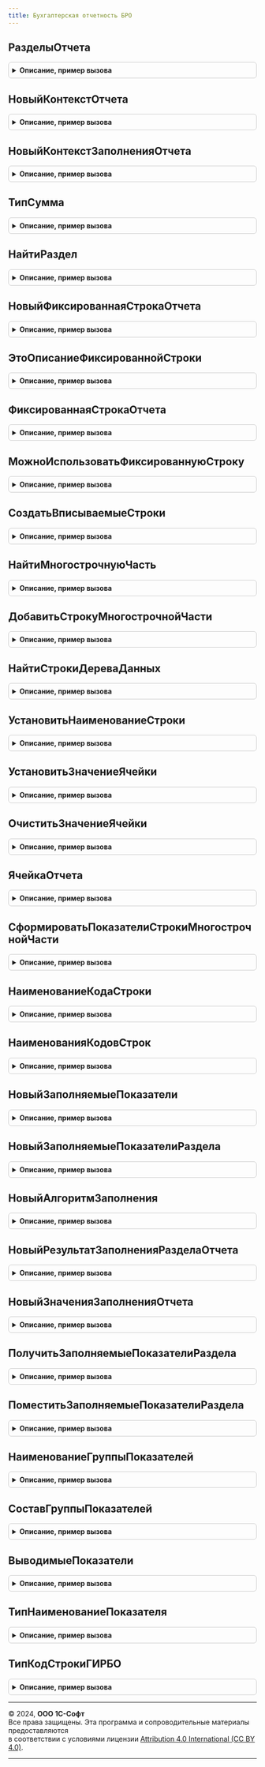 ```yaml
---
title: Бухгалтерская отчетность БРО
---
```



## РазделыОтчета
<details style="margin: 1em 0; padding: 0.5em; border: 1px solid #ccc; border-radius: 6px;">

<summary style="font-weight: bold; cursor: pointer;">Описание, пример вызова</summary>

```bsl

// Содержит имена разделов отчета (в терминологии ФСБУ 4 - "отчетов"), реализованные в программе.
//
// Возвращаемое значение:
//  Массив из Строка
//
Функция РазделыОтчета() Экспорт
```

Пример вызова
```bsl
Результат = БухгалтерскаяОтчетностьБРО.РазделыОтчета() 
```
</details>

## НовыйКонтекстОтчета
<details style="margin: 1em 0; padding: 0.5em; border: 1px solid #ccc; border-radius: 6px;">

<summary style="font-weight: bold; cursor: pointer;">Описание, пример вызова</summary>

```bsl

// Конструктор коллекции, описывающей контекст бухгалтерской отчетности в целом
//
// Возвращаемое значение:
//  Структура - см. тело функции
//
Функция НовыйКонтекстОтчета() Экспорт
```

Пример вызова
```bsl
Результат = БухгалтерскаяОтчетностьБРО.НовыйКонтекстОтчета() 
```
</details>

## НовыйКонтекстЗаполненияОтчета
<details style="margin: 1em 0; padding: 0.5em; border: 1px solid #ccc; border-radius: 6px;">

<summary style="font-weight: bold; cursor: pointer;">Описание, пример вызова</summary>

```bsl

// Конструктор коллекции, описывающей контекст заполнения графы отчета - то есть, получения данных за отчетный или за сравнительный период.
//
// Возвращаемое значение:
//  Структура - см. тело функции
//
Функция НовыйКонтекстЗаполненияОтчета() Экспорт
```

Пример вызова
```bsl
Результат = БухгалтерскаяОтчетностьБРО.НовыйКонтекстЗаполненияОтчета() 
```
</details>

## ТипСумма
<details style="margin: 1em 0; padding: 0.5em; border: 1px solid #ccc; border-radius: 6px;">

<summary style="font-weight: bold; cursor: pointer;">Описание, пример вызова</summary>

```bsl

// Описывает тип суммовых значений, применяемых в отчете.
// Длина суммовых значений предопределена форматом ГИРБО - там N(12) для сумм в тысячах рублей.
//
// Возвращаемое значение:
//  ОписаниеТипов - описание типа сумм.
//
Функция ТипСумма() Экспорт
```

Пример вызова
```bsl
Результат = БухгалтерскаяОтчетностьБРО.ТипСумма() 
```
</details>

## НайтиРаздел
<details style="margin: 1em 0; padding: 0.5em; border: 1px solid #ccc; border-radius: 6px;">

<summary style="font-weight: bold; cursor: pointer;">Описание, пример вызова</summary>

```bsl

// См. НовоеДеревоДанныхРазделов() в форме отчета

// На основе подходов в формате ГИРБО все показатели отчета делятся на "фиксированные" и "вписываемые".
//
// "Фиксированные" предполагается использовать, когда отчетность организации совпадает с образцом, приведенным в ФСБУ 4.
// Они предполагают фиксированный (предопределенный) состав показателей отчетности, их наименования и коды.
// Для того, чтобы готовить отчетность, отражающую особенности деятельности предприятия, следует использовать "вписываемые строки".
// Последние позволяют включать в отчет несколько показателей (групп показателей) с одинаковым кодом,
// назначать показателям осмысленные наименования.
//
// Сценарий использования методов раздела:
// 1. С помощью НайтиРаздел находим раздел отчета.
// 2. В этом разделе
//     - обеспечиваем нужное количество вписываемых строк с определенным кодом строки (кодом показателя) - см. СоздатьВписываемыеСтроки
//     либо
//     - находим многострочную часть для хранения вписываемых строк - см. НайтиМногострочнуюЧасть
//     либо
//     - используем фиксированные строки.
//     Для работы с фиксированными строками нужно сначала убедиться, что она подходит - позволяет разместить данные.
//     См. ФиксированнаяСтрокаОтчета.
//     Дальнейшая работа с фиксированной строкой аналогична работе со вписываемыми строками - в частности,
//     в большинство методов можно передавать единообразно вписываемую строку или фиксированную.
// 4. При необходимости обеспечиваем (находим) внутри них строки "в т.ч." - с помощью тех же СоздатьВписываемыеСтроки и НайтиМногострочнуюЧасть.
// 5. Добавить нужное количество строк можно и "вручную" - с помощью ДобавитьСтрокуМногострочнойЧасти
// 6. Для безопасного обращения к строкам отчета по порядку (индексу) можно использовать НайтиСтрокиДереваДанных
// 7. Для установки наименования строки можно использовать УстановитьНаименованиеСтроки
// 8. Для установки значений ячеек в составе строк можно использовать УстановитьЗначениеЯчейки

// Находит строку, соответствующую разделу отчета.
//
// Параметры:
//  ДеревоДанныхРазделов - ДеревоЗначений - см. НовоеДеревоДанныхРазделов
//  Раздел - Строка - искомый раздел, см. РазделыОтчета
//
// Возвращаемое значение:
//  СтрокаДереваЗначений - строка коллекции НовоеДеревоДанныхРазделов, содержащая данные раздела отчета
//  Неопределено - подходящая строка отсутствует
//
Функция НайтиРаздел(ДеревоДанныхРазделов, Раздел) Экспорт
```

Пример вызова
```bsl
Результат = БухгалтерскаяОтчетностьБРО.НайтиРаздел(ДеревоДанныхРазделов, Раздел) 
```
</details>

## НовыйФиксированнаяСтрокаОтчета
<details style="margin: 1em 0; padding: 0.5em; border: 1px solid #ccc; border-radius: 6px;">

<summary style="font-weight: bold; cursor: pointer;">Описание, пример вызова</summary>

```bsl

// Конструктор коллекции, представляющей фиксированную строку отчета.
// См. также ЭтоОписаниеФиксированнойСтроки
//
// Для хранения фиксированных строк для удобства разработчика не используется более-менее логичная иерархическая структура:
// они хранятся просто набором показателей, подчиненных непосредственно разделу, то есть, не сгруппированы по строкам отчета.
//
// То есть, в отличие от вписываемых строк, дерево данных не содержит такой строки, которую можно использовать как ссылку на строку в целом.
// Поэтому вводится абстракция, описывающая фиксированную строку.
//
// Возвращаемое значение:
//  Структура - см. тело функции
//
Функция НовыйФиксированнаяСтрокаОтчета() Экспорт
```

Пример вызова
```bsl
Результат = БухгалтерскаяОтчетностьБРО.НовыйФиксированнаяСтрокаОтчета() 
```
</details>

## ЭтоОписаниеФиксированнойСтроки
<details style="margin: 1em 0; padding: 0.5em; border: 1px solid #ccc; border-radius: 6px;">

<summary style="font-weight: bold; cursor: pointer;">Описание, пример вызова</summary>

```bsl

// Проверяет, что переданное значение соответствует ссылке на фиксированную строку (соответствующей абстракции).
//
// Параметры:
//  Строка - AnyType - любая из абстракций, соответствующая строке отчета в дереве данных разделов
//
// Возвращаемое значение:
//  Булево - Истина - это фиксированная строка
//         - Ложь - это вписываемая строка
//
Функция ЭтоОписаниеФиксированнойСтроки(Строка) Экспорт
```

Пример вызова
```bsl
Результат = БухгалтерскаяОтчетностьБРО.ЭтоОписаниеФиксированнойСтроки(Строка) 
```
</details>

## ФиксированнаяСтрокаОтчета
<details style="margin: 1em 0; padding: 0.5em; border: 1px solid #ccc; border-radius: 6px;">

<summary style="font-weight: bold; cursor: pointer;">Описание, пример вызова</summary>

```bsl

// Создает описание фиксированной строки отчета с заданными свойствами.
// При этом не гарантируется, что такая фиксированная строка может быть использована - см. МожноИспользоватьФиксированнуюСтроку.
//
// Описание можно передавать в методы работы с вписываемыми строками - СоздатьВписываемыеСтроки, НайтиМногострочнуюЧасть, ЯчейкаОтчета и т.п.
//
// Параметры:
//  ОписаниеРаздела -  СтрокаДереваЗначений - см. НайтиРаздел
//  КодСтроки - Строка - код строки (показателя) бухгалтерской отчетности в соответствии с Приложением 10 к ФСБУ 4
//
// Возвращаемое значение:
//  см. НовыйФиксированнаяСтрокаОтчета - абстрактная ссылка на фиксированную строку
//
Функция ФиксированнаяСтрокаОтчета(ОписаниеРаздела, КодСтроки) Экспорт
```

Пример вызова
```bsl
Результат = БухгалтерскаяОтчетностьБРО.ФиксированнаяСтрокаОтчета(ОписаниеРаздела, КодСтроки) 
```
</details>

## МожноИспользоватьФиксированнуюСтроку
<details style="margin: 1em 0; padding: 0.5em; border: 1px solid #ccc; border-radius: 6px;">

<summary style="font-weight: bold; cursor: pointer;">Описание, пример вызова</summary>

```bsl

// Проверяет возможность использования фиксированной строки.
// При невозможности использования следует использовать вписываемые строки.
//
// Параметры:
//  Строка - см. НовыйФиксированнаяСтрокаОтчета - проверяемая строка
//  Наименование - Строка - наименование показателя, для которого проверяется возможность использовать фиксированные строки.
//            Для строк с другими наименованиями следует использовать вписываемые строки.
//  ОбязательныПодчиненныеСтроки - Булево - Ложь, если не предполагается использовать подчиненные строки "в т.ч.".
//            Если строки нужны, а дерево данных не предоставляет возможности их хранить, следует использовать вписываемые строки.
//  Кеш - Неопределено - при использовании в цикле следует передавать неинициализированную переменную, объявленную вне цикла.
//
// Возвращаемое значение:
//  Истина - можно использовать фиксированную строку
//  Ложь   - нет возможности использовать фиксированную строку, следует использовать вписываемую -
//                 см. СоздатьВписываемыеСтроки, УстановитьНаименованиеСтроки
//
Функция МожноИспользоватьФиксированнуюСтроку(Строка, Наименование, ОбязательныПодчиненныеСтроки = Истина, Кеш = Неопределено) Экспорт
```

Пример вызова
```bsl
Результат = БухгалтерскаяОтчетностьБРО.МожноИспользоватьФиксированнуюСтроку(Строка, Наименование, ОбязательныПодчиненныеСтроки, Кеш);
```
</details>

## СоздатьВписываемыеСтроки
<details style="margin: 1em 0; padding: 0.5em; border: 1px solid #ccc; border-radius: 6px;">

<summary style="font-weight: bold; cursor: pointer;">Описание, пример вызова</summary>

```bsl

// Обеспечивает набор вписываемых строк (строк "в том числе") заданного размера -
// тиражирование строк многострочной части для дальнейшего заполнения.
// Недостающие строки будут добавлены, лишние удалены (однако, в любом случае останется одна строка для образца).
// Можно применять для
// 1. многострочной части, подчиненной разделу - обеспечит набор вписываемых строк с конкретным кодом строки
// 2. многострочной части, подчиненной фиксированной или вписываемой строке отчета верхнего уровня (группе показателей) -
//    обеспечит набор строк "в т.ч." (показателей в составе группы)
//
// Параметры:
//  Родитель - СтрокаДереваЗначений - строка коллекции НовоеДеревоДанныхРазделов: раздел или строка вписываемого показателя.
//                      Раздел можно получить с помощью НайтиРаздел, вписываемые показатели - с помощью НайтиМногострочнуюЧасть.
//           - см. НовыйФиксированнаяСтрокаОтчета - абстрактная ссылка на фиксированный показатель.
//                      Ее можно получить с помощью ФиксированнаяСтрокаОтчета
//  Количество - Число - потребное количество строк
//  КодСтрокиРаздела - Строка - код строки бухгалтерской отчетности (передается, если в качестве Родитель передана вписываемая строка раздела)
//
// Возвращаемое значение:
//  Массив из СтрокаДереваЗначений - строки коллекции НовоеДеревоДанныхРазделов (с типом Строка),
//               соответствующие строкам многострочной части, в порядке их следования в дереве.
//               Предполагается, что к строкам можно обращаться по индексу, коррелированному с Количество.
//
Функция СоздатьВписываемыеСтроки(Родитель, Количество, КодСтрокиРаздела = Неопределено) Экспорт
```

Пример вызова
```bsl
Результат = БухгалтерскаяОтчетностьБРО.СоздатьВписываемыеСтроки(Родитель, Количество, КодСтрокиРаздела);
```
</details>

## НайтиМногострочнуюЧасть
<details style="margin: 1em 0; padding: 0.5em; border: 1px solid #ccc; border-radius: 6px;">

<summary style="font-weight: bold; cursor: pointer;">Описание, пример вызова</summary>

```bsl

// Находит строку, соответствующую многострочной части следующего уровня дерева данных отчета:
// 1. многострочную часть, подчиненную разделу - она соответствует набору вписываемых строк с конкретным кодом строки
// 2. многострочную часть, подчиненную фиксированной или вписываемой строке отчета верхнего уровня (группе показателей) -
//    она соответствует набору строк "в т.ч." (показателей в составе группы)
//
// Параметры:
//  Родитель - СтрокаДереваЗначений - строка коллекции НовоеДеревоДанныхРазделов: раздел или строка вписываемого показателя.
//                      Раздел можно получить с помощью НайтиРаздел, вписываемые показатели - с помощью НайтиМногострочнуюЧасть для раздела.
//           - см. НовыйФиксированнаяСтрокаОтчета - абстрактная ссылка на фиксированный показатель.
//                      Ее можно получить с помощью ФиксированнаяСтрокаОтчета
//  КодСтрокиРаздела - Строка - код строки бухгалтерской отчетности (передается, если в качестве Родитель передана строка раздела)
//
// Возвращаемое значение:
//  СтрокаДереваЗначений - строка коллекции НовоеДеревоДанныхРазделов, содержащая многострочную часть
//  Неопределено - подходящая строка отсутствует
//
Функция НайтиМногострочнуюЧасть(Родитель, КодСтрокиРаздела = Неопределено) Экспорт
```

Пример вызова
```bsl
Результат = БухгалтерскаяОтчетностьБРО.НайтиМногострочнуюЧасть(Родитель, КодСтрокиРаздела);
```
</details>

## ДобавитьСтрокуМногострочнойЧасти
<details style="margin: 1em 0; padding: 0.5em; border: 1px solid #ccc; border-radius: 6px;">

<summary style="font-weight: bold; cursor: pointer;">Описание, пример вызова</summary>

```bsl

// Добавляет строку многострочной части.
//
// Параметры:
//  МногострочнаяЧасть - СтрокаДереваЗначений - строка коллекции НовоеДеревоДанныхРазделов с типом МногострочнаяЧасть
//
// Возвращаемое значение:
//  СтрокаДереваЗначений - строка коллекции НовоеДеревоДанныхРазделов с типом Строка, готовая к использованию методов работы с ячейками.
//
Функция ДобавитьСтрокуМногострочнойЧасти(МногострочнаяЧасть) Экспорт
```

Пример вызова
```bsl
Результат = БухгалтерскаяОтчетностьБРО.ДобавитьСтрокуМногострочнойЧасти(МногострочнаяЧасть) 
```
</details>

## НайтиСтрокиДереваДанных
<details style="margin: 1em 0; padding: 0.5em; border: 1px solid #ccc; border-radius: 6px;">

<summary style="font-weight: bold; cursor: pointer;">Описание, пример вызова</summary>

```bsl

// Находит все подстроки дерева данных, соответствующие отбору, в том порядке, в котором они содержатся в дереве.
// Метод следует использовать, когда предполагается несколько строк, соответствующих отбору, и их порядок важен для дальнейшей обработки.
//
// Параметры:
//  ЯчейкаЗначения - СтрокаДереваЗначений - строка коллекции НовоеДеревоДанныхРазделов
//  Отбор - Структура - отбор строк; Ключи - колонки дерева
//
// Возвращаемое значение:
//  Массив из СтрокаДереваЗначений - найденные строки коллекции НовоеДеревоДанныхРазделов
//
Функция НайтиСтрокиДереваДанных(Родитель, Отбор) Экспорт
```

Пример вызова
```bsl
Результат = БухгалтерскаяОтчетностьБРО.НайтиСтрокиДереваДанных(Родитель, Отбор));
```
</details>

## УстановитьНаименованиеСтроки
<details style="margin: 1em 0; padding: 0.5em; border: 1px solid #ccc; border-radius: 6px;">

<summary style="font-weight: bold; cursor: pointer;">Описание, пример вызова</summary>

```bsl

// Устанавливает наименование вписываемой строки отчета или строки "в т.ч.".
// Для фиксированной строки можно вызвать, но она ничего не делает.
//
// Параметры:
//  Строка - СтрокаДереваЗначений - из НовоеДеревоДанныхРазделов, с типом Строка.
//           Получить можно с помощью ДобавитьСтрокуМногострочнойЧасти, СоздатьВписываемыеСтроки
//           - см. НовыйФиксированнаяСтрокаОтчета - абстрактная ссылка на фиксированный показатель.
//           Получить можно с помощью ФиксированнаяСтрокаОтчета
//  Наименование - Строка - устанавливаемое наименование
//
Процедура УстановитьНаименованиеСтроки(Строка, Наименование) Экспорт
```

Пример вызова
```bsl
БухгалтерскаяОтчетностьБРО.УстановитьНаименованиеСтроки(Строка, Наименование) 
```
</details>

## УстановитьЗначениеЯчейки
<details style="margin: 1em 0; padding: 0.5em; border: 1px solid #ccc; border-radius: 6px;">

<summary style="font-weight: bold; cursor: pointer;">Описание, пример вызова</summary>

```bsl

// Устанавливает значение ячейки в дерево данных отчета, с защитой от изменения типа значения ячейки.
//
// Параметры:
//  ЯчейкаЗначения - СтрокаДереваЗначений - строка коллекции НовоеДеревоДанныхРазделов, предположительно соответствующая заполняемой ячейке отчета.
//                                          Допускается передавать результат ЯчейкаОтчета.
//  Значение - Произвольный - значение для помещения в ячейку, например, результат автозаполнения
//
Процедура УстановитьЗначениеЯчейки(ЯчейкаЗначения, Значение) Экспорт
```

Пример вызова
```bsl
БухгалтерскаяОтчетностьБРО.УстановитьЗначениеЯчейки(ЯчейкаЗначения, Значение) 
```
</details>

## ОчиститьЗначениеЯчейки
<details style="margin: 1em 0; padding: 0.5em; border: 1px solid #ccc; border-radius: 6px;">

<summary style="font-weight: bold; cursor: pointer;">Описание, пример вызова</summary>

```bsl

// Очищает (приводит к значению по умолчанию установленного типа) значение ячейки.
//
// Параметры:
//  ЯчейкаЗначения - СтрокаДереваЗначений - строка коллекции НовоеДеревоДанныхРазделов, соответствующая заполняемой ячейке отчета. См. ЯчейкаОтчета
//
Процедура ОчиститьЗначениеЯчейки(ЯчейкаЗначения) Экспорт
```

Пример вызова
```bsl
БухгалтерскаяОтчетностьБРО.ОчиститьЗначениеЯчейки(ЯчейкаЗначения) 
```
</details>

## ЯчейкаОтчета
<details style="margin: 1em 0; padding: 0.5em; border: 1px solid #ccc; border-radius: 6px;">

<summary style="font-weight: bold; cursor: pointer;">Описание, пример вызова</summary>

```bsl

// Находит ячейку отчета - строку дерева данных типа Показатель, предназначенную для хранения выводимого в отчет значения.
//
// Параметры:
//  Строка - СтрокаДереваЗначений - из НовоеДеревоДанныхРазделов, с типом Строка.
//           Получить можно с помощью ДобавитьСтрокуМногострочнойЧасти, СоздатьВписываемыеСтроки
//           - см. НовыйФиксированнаяСтрокаОтчета - абстрактная ссылка на фиксированный показатель.
//           Получить можно с помощью ФиксированнаяСтрокаОтчета
//  НомерГрафы - Строка - номер графы отчета
//
// Возвращаемое значение:
//  СтрокаДереваЗначений - найденная ячейка;
//                         для работы с ней можно использовать УстановитьЗначениеЯчейки, ОчиститьЗначениеЯчейки, УстановитьНаименованиеСтроки
//  Неопределено - ячейка не найдена
//
Функция ЯчейкаОтчета(Строка, НомерГрафы) Экспорт
```

Пример вызова
```bsl
Результат = БухгалтерскаяОтчетностьБРО.ЯчейкаОтчета(Строка, НомерГрафы) 
```
</details>

## СформироватьПоказателиСтрокиМногострочнойЧасти
<details style="margin: 1em 0; padding: 0.5em; border: 1px solid #ccc; border-radius: 6px;">

<summary style="font-weight: bold; cursor: pointer;">Описание, пример вызова</summary>

```bsl

// Формирует показатели строки многострочной части (ячейки, хранящие данные отчета).
//
// Параметры:
//  Родитель - СтрокаДереваЗначений - строка коллекции НовоеДеревоДанныхРазделов с типом Строка,
//                                    принадлежащая строке с типом МногострочнаяЧасть
//
Процедура СформироватьПоказателиСтрокиМногострочнойЧасти(Строка) Экспорт
```

Пример вызова
```bsl
БухгалтерскаяОтчетностьБРО.СформироватьПоказателиСтрокиМногострочнойЧасти(Строка) 
```
</details>

## НаименованиеКодаСтроки
<details style="margin: 1em 0; padding: 0.5em; border: 1px solid #ccc; border-radius: 6px;">

<summary style="font-weight: bold; cursor: pointer;">Описание, пример вызова</summary>

```bsl

// Определяет наименование строки (показателя), приведенное в Приложении 10 к ФСБУ 4.
//
// Параметры:
//  КодСтроки - Строка - код строки (показателя)
//  Кеш - Неопределено - при использовании в цикле следует передавать неинициализированную переменную, объявленную вне цикла.
//
// Возвращаемое значение:
//  Строка - наименование.
//  Для строк, которым приложением не установлено определенное наименование, возвращается пустая строка.
//
Функция НаименованиеКодаСтроки(КодСтроки, Кеш = Неопределено) Экспорт
```

Пример вызова
```bsl
Результат = БухгалтерскаяОтчетностьБРО.НаименованиеКодаСтроки(КодСтроки, Кеш);
```
</details>

## НаименованияКодовСтрок
<details style="margin: 1em 0; padding: 0.5em; border: 1px solid #ccc; border-radius: 6px;">

<summary style="font-weight: bold; cursor: pointer;">Описание, пример вызова</summary>

```bsl

// Содержит наименования строк (показателей), приведенные в Приложении 10 к ФСБУ 4.
//
// Параметры:
//  КодСтроки - Строка - код строки (показателя)
//
// Возвращаемое значение:
//  Соответствие - Ключ - Код строки; Значение - наименование показателя.
//  Содержит коды и наименования строк, которым Приложением установлено определенное наименование.
//
Функция НаименованияКодовСтрок() Экспорт
```

Пример вызова
```bsl
Результат = БухгалтерскаяОтчетностьБРО.НаименованияКодовСтрок() 
```
</details>

## НовыйЗаполняемыеПоказатели
<details style="margin: 1em 0; padding: 0.5em; border: 1px solid #ccc; border-radius: 6px;">

<summary style="font-weight: bold; cursor: pointer;">Описание, пример вызова</summary>

```bsl

// Конструктор коллекции, описывающей возможности прикладного решения по заполнению бухгалтерской отчетности.
//
// Возвращаемое значение:
//  Структура - см. тело функции
//
Функция НовыйЗаполняемыеПоказатели() Экспорт
```

Пример вызова
```bsl
Результат = БухгалтерскаяОтчетностьБРО.НовыйЗаполняемыеПоказатели() 
```
</details>

## НовыйЗаполняемыеПоказателиРаздела
<details style="margin: 1em 0; padding: 0.5em; border: 1px solid #ccc; border-radius: 6px;">

<summary style="font-weight: bold; cursor: pointer;">Описание, пример вызова</summary>

```bsl

// Конструктор коллекции, описывающей возможности прикладного решения по заполнению раздела бухгалтерской отчетности.
// Методы работы с коллекцией см. в области ЗаполняемыеПоказателиРаздела программного интерфейса
//
// Возвращаемое значение:
//  Структура - см. тело функции
//
Функция НовыйЗаполняемыеПоказателиРаздела() Экспорт
```

Пример вызова
```bsl
Результат = БухгалтерскаяОтчетностьБРО.НовыйЗаполняемыеПоказателиРаздела() 
```
</details>

## НовыйАлгоритмЗаполнения
<details style="margin: 1em 0; padding: 0.5em; border: 1px solid #ccc; border-radius: 6px;">

<summary style="font-weight: bold; cursor: pointer;">Описание, пример вызова</summary>

```bsl

// Конструктор описания алгоритма заполнения.
//
// Возвращаемое значение:
//  Структура - см. тело функции
//
Функция НовыйАлгоритмЗаполнения() Экспорт
```

Пример вызова
```bsl
Результат = БухгалтерскаяОтчетностьБРО.НовыйАлгоритмЗаполнения() 
```
</details>

## НовыйРезультатЗаполненияРазделаОтчета
<details style="margin: 1em 0; padding: 0.5em; border: 1px solid #ccc; border-radius: 6px;">

<summary style="font-weight: bold; cursor: pointer;">Описание, пример вызова</summary>

```bsl

// Конструктор коллекции, в которое прикладное решение поместит результат заполнения раздела отчета
//
// Возвращаемое значение:
//  Структура - см. тело функции
//
Функция НовыйРезультатЗаполненияРазделаОтчета() Экспорт
```

Пример вызова
```bsl
Результат = БухгалтерскаяОтчетностьБРО.НовыйРезультатЗаполненияРазделаОтчета() 
```
</details>

## НовыйЗначенияЗаполненияОтчета
<details style="margin: 1em 0; padding: 0.5em; border: 1px solid #ccc; border-radius: 6px;">

<summary style="font-weight: bold; cursor: pointer;">Описание, пример вызова</summary>

```bsl

// Конструктор коллекции, в которое прикладное решение поместит данные заполнения раздела отчета (числовые значения ячеек отчета).
// Эта коллекция при заполнении должна быть синхронизирована по индексам строк с НовыйЗаполняемыеПоказателиРаздела.
//
// Возвращаемое значение:
//  ТаблицаЗначений - см. тело функции.
//
Функция НовыйЗначенияЗаполненияОтчета() Экспорт
```

Пример вызова
```bsl
Результат = БухгалтерскаяОтчетностьБРО.НовыйЗначенияЗаполненияОтчета() 
```
</details>

## ПолучитьЗаполняемыеПоказателиРаздела
<details style="margin: 1em 0; padding: 0.5em; border: 1px solid #ccc; border-radius: 6px;">

<summary style="font-weight: bold; cursor: pointer;">Описание, пример вызова</summary>

```bsl

// Получает из временного хранилища коллекцию, содержащую заполняемые показатели раздела.
// Для использования в форме настроек прикладного решения.
// Временное хранилище может содержать и другие сведения, не подлежащие использованию в форме настроек.
//
// Параметры:
//  АдресВФорме - Строка - Адрес во временном хранилище
//  Раздел - Строка - Имя раздела по РазделыОтчета
//
// Возвращаемое значение:
//  см. НовыйЗаполняемыеПоказателиРаздела
//
Функция ПолучитьЗаполняемыеПоказателиРаздела(АдресВФорме, Раздел) Экспорт
```

Пример вызова
```bsl
Результат = БухгалтерскаяОтчетностьБРО.ПолучитьЗаполняемыеПоказателиРаздела(АдресВФорме, Раздел) 
```
</details>

## ПоместитьЗаполняемыеПоказателиРаздела
<details style="margin: 1em 0; padding: 0.5em; border: 1px solid #ccc; border-radius: 6px;">

<summary style="font-weight: bold; cursor: pointer;">Описание, пример вызова</summary>

```bsl

// Помещает сведения о заполняемых показателях раздела во временное хранилище для передачи из формы настроек прикладного решения
// в форму отчета БРО.
//
// Параметры:
//  АдресВФорме - Строка - Адрес во временном хранилище
//  Раздел - Строка - Имя раздела по РазделыОтчета
//  ЗаполняемыеПоказатели - см. НовыйЗаполняемыеПоказателиРаздела - помещаемое значение
//
Процедура ПоместитьЗаполняемыеПоказателиРаздела(АдресВФорме, Раздел, ЗаполняемыеПоказатели) Экспорт
```

Пример вызова
```bsl
БухгалтерскаяОтчетностьБРО.ПоместитьЗаполняемыеПоказателиРаздела(АдресВФорме, Раздел, ЗаполняемыеПоказатели) 
```
</details>

## НаименованиеГруппыПоказателей
<details style="margin: 1em 0; padding: 0.5em; border: 1px solid #ccc; border-radius: 6px;">

<summary style="font-weight: bold; cursor: pointer;">Описание, пример вызова</summary>

```bsl

// Универсальные методы для работы с НовыйЗаполняемыеПоказателиРаздела

Функция НаименованиеГруппыПоказателей(ГруппаПоказателей) Экспорт
```

Пример вызова
```bsl
Результат = БухгалтерскаяОтчетностьБРО.НаименованиеГруппыПоказателей(ГруппаПоказателей) 
```
</details>

## СоставГруппыПоказателей
<details style="margin: 1em 0; padding: 0.5em; border: 1px solid #ccc; border-radius: 6px;">

<summary style="font-weight: bold; cursor: pointer;">Описание, пример вызова</summary>

```bsl

Функция СоставГруппыПоказателей(ГруппаПоказателей) Экспорт
```

Пример вызова
```bsl
Результат = БухгалтерскаяОтчетностьБРО.СоставГруппыПоказателей(ГруппаПоказателей) 
```
</details>

## ВыводимыеПоказатели
<details style="margin: 1em 0; padding: 0.5em; border: 1px solid #ccc; border-radius: 6px;">

<summary style="font-weight: bold; cursor: pointer;">Описание, пример вызова</summary>

```bsl

Функция ВыводимыеПоказатели(Группа) Экспорт
```

Пример вызова
```bsl
Результат = БухгалтерскаяОтчетностьБРО.ВыводимыеПоказатели(Группа) 
```
</details>

## ТипНаименованиеПоказателя
<details style="margin: 1em 0; padding: 0.5em; border: 1px solid #ccc; border-radius: 6px;">

<summary style="font-weight: bold; cursor: pointer;">Описание, пример вызова</summary>

```bsl

Функция ТипНаименованиеПоказателя() Экспорт
```

Пример вызова
```bsl
Результат = БухгалтерскаяОтчетностьБРО.ТипНаименованиеПоказателя());
```
</details>

## ТипКодСтрокиГИРБО
<details style="margin: 1em 0; padding: 0.5em; border: 1px solid #ccc; border-radius: 6px;">

<summary style="font-weight: bold; cursor: pointer;">Описание, пример вызова</summary>

```bsl

Функция ТипКодСтрокиГИРБО() Экспорт
```

Пример вызова
```bsl
Результат = БухгалтерскаяОтчетностьБРО.ТипКодСтрокиГИРБО());
```
</details>

---

© 2024, **ООО 1С-Софт**  
Все права защищены. Эта программа и сопроводительные материалы предоставляются  
в соответствии с условиями лицензии [Attribution 4.0 International (CC BY 4.0)](https://creativecommons.org/licenses/by/4.0/legalcode).

---
